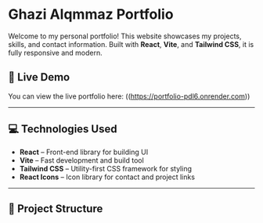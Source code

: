 # Ghazi Alqmmaz Portfolio

Welcome to my personal portfolio! This website showcases my projects, skills, and contact information. Built with **React**, **Vite**, and **Tailwind CSS**, it is fully responsive and modern.

## 🚀 Live Demo

You can view the live portfolio here: ((https://portfolio-pdl6.onrender.com))

---

## 💻 Technologies Used

- **React** – Front-end library for building UI  
- **Vite** – Fast development and build tool  
- **Tailwind CSS** – Utility-first CSS framework for styling  
- **React Icons** – Icon library for contact and project links  

---

## 📁 Project Structure

